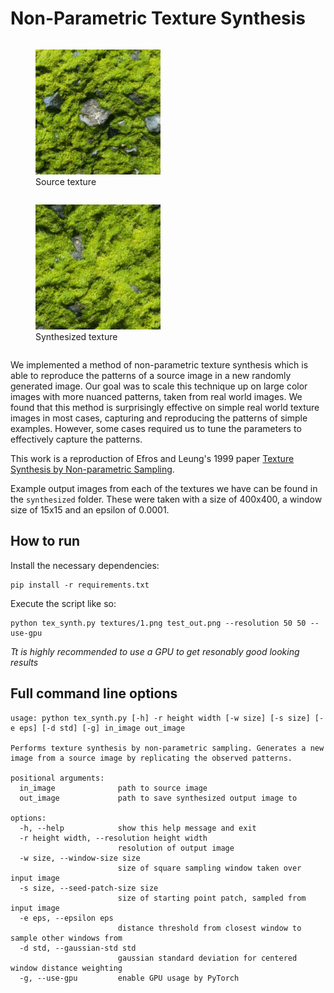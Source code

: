 # Non-Parametric Texture Synthesis

<div class="row">
    <div class="column">
        <figure>
            <img src="textures/9.png" alt="source texture" width="200" height="200" class="top"/>
            <figcaption>Source texture</figcaption>
        </figure>
    </div>
    <div class="column">
        <figure>
            <img src="synthesized/9.png" alt="synthesized texture" width="200" height="200"/>
            <figcaption>Synthesized texture</figcaption>
        </figure>
    </div>
</div>


<!-- <figure>
    <img src="textures/1.png" alt="source texture" width="200" height="200" class="top"/>
    <figcaption>Source texture</figcaption>
</figure>
<figure>
    <img src="synthesized/1.png" alt="synthesized texture" width="200" height="200"/>
    <figcaption>Synthesized texture</figcaption>
</figure> -->




We implemented a method of non-parametric texture synthesis which is able to reproduce the patterns of a source image in a new randomly generated image. Our goal was to scale this technique up on large color images with more nuanced patterns, taken from real world images. We found that this method is surprisingly effective on simple real world texture images in most cases, capturing and reproducing the patterns of simple examples. However, some cases required us to tune the parameters to effectively capture the patterns.

This work is a reproduction of Efros and Leung's 1999 paper [Texture Synthesis by Non-parametric Sampling](Texture_synthesis_by_non-parametric_sampling.pdf).

Example output images from each of the textures we have can be found in the `synthesized` folder. These were taken with a size of 400x400, a window size of 15x15 and an epsilon of 0.0001.

## How to run

Install the necessary dependencies:

```
pip install -r requirements.txt
```

Execute the script like so:

```
python tex_synth.py textures/1.png test_out.png --resolution 50 50 --use-gpu
```

*Tt is highly recommended to use a GPU to get resonably good looking results*

## Full command line options

```
usage: python tex_synth.py [-h] -r height width [-w size] [-s size] [-e eps] [-d std] [-g] in_image out_image

Performs texture synthesis by non-parametric sampling. Generates a new image from a source image by replicating the observed patterns.

positional arguments:
  in_image              path to source image
  out_image             path to save synthesized output image to

options:
  -h, --help            show this help message and exit
  -r height width, --resolution height width
                        resolution of output image
  -w size, --window-size size
                        size of square sampling window taken over input image
  -s size, --seed-patch-size size
                        size of starting point patch, sampled from input image
  -e eps, --epsilon eps
                        distance threshold from closest window to sample other windows from
  -d std, --gaussian-std std
                        gaussian standard deviation for centered window distance weighting
  -g, --use-gpu         enable GPU usage by PyTorch
```
